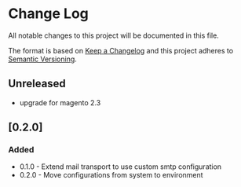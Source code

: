 # Change Log
All notable changes to this project will be documented in this file.

The format is based on [Keep a Changelog](http://keepachangelog.com/)
and this project adheres to [Semantic Versioning](http://semver.org/).

## Unreleased
- upgrade for magento 2.3

## [0.2.0]
### Added
* 0.1.0 - Extend mail transport to use custom smtp configuration
* 0.2.0 - Move configurations from system to environment
